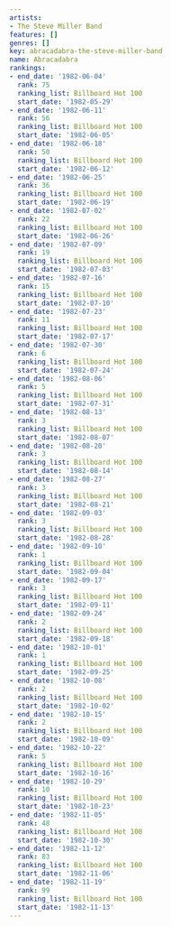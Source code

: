 ```yaml
---
artists:
- The Steve Miller Band
features: []
genres: []
key: abracadabra-the-steve-miller-band
name: Abracadabra
rankings:
- end_date: '1982-06-04'
  rank: 75
  ranking_list: Billboard Hot 100
  start_date: '1982-05-29'
- end_date: '1982-06-11'
  rank: 56
  ranking_list: Billboard Hot 100
  start_date: '1982-06-05'
- end_date: '1982-06-18'
  rank: 50
  ranking_list: Billboard Hot 100
  start_date: '1982-06-12'
- end_date: '1982-06-25'
  rank: 36
  ranking_list: Billboard Hot 100
  start_date: '1982-06-19'
- end_date: '1982-07-02'
  rank: 22
  ranking_list: Billboard Hot 100
  start_date: '1982-06-26'
- end_date: '1982-07-09'
  rank: 19
  ranking_list: Billboard Hot 100
  start_date: '1982-07-03'
- end_date: '1982-07-16'
  rank: 15
  ranking_list: Billboard Hot 100
  start_date: '1982-07-10'
- end_date: '1982-07-23'
  rank: 11
  ranking_list: Billboard Hot 100
  start_date: '1982-07-17'
- end_date: '1982-07-30'
  rank: 6
  ranking_list: Billboard Hot 100
  start_date: '1982-07-24'
- end_date: '1982-08-06'
  rank: 5
  ranking_list: Billboard Hot 100
  start_date: '1982-07-31'
- end_date: '1982-08-13'
  rank: 3
  ranking_list: Billboard Hot 100
  start_date: '1982-08-07'
- end_date: '1982-08-20'
  rank: 3
  ranking_list: Billboard Hot 100
  start_date: '1982-08-14'
- end_date: '1982-08-27'
  rank: 3
  ranking_list: Billboard Hot 100
  start_date: '1982-08-21'
- end_date: '1982-09-03'
  rank: 3
  ranking_list: Billboard Hot 100
  start_date: '1982-08-28'
- end_date: '1982-09-10'
  rank: 1
  ranking_list: Billboard Hot 100
  start_date: '1982-09-04'
- end_date: '1982-09-17'
  rank: 3
  ranking_list: Billboard Hot 100
  start_date: '1982-09-11'
- end_date: '1982-09-24'
  rank: 2
  ranking_list: Billboard Hot 100
  start_date: '1982-09-18'
- end_date: '1982-10-01'
  rank: 1
  ranking_list: Billboard Hot 100
  start_date: '1982-09-25'
- end_date: '1982-10-08'
  rank: 2
  ranking_list: Billboard Hot 100
  start_date: '1982-10-02'
- end_date: '1982-10-15'
  rank: 2
  ranking_list: Billboard Hot 100
  start_date: '1982-10-09'
- end_date: '1982-10-22'
  rank: 5
  ranking_list: Billboard Hot 100
  start_date: '1982-10-16'
- end_date: '1982-10-29'
  rank: 10
  ranking_list: Billboard Hot 100
  start_date: '1982-10-23'
- end_date: '1982-11-05'
  rank: 48
  ranking_list: Billboard Hot 100
  start_date: '1982-10-30'
- end_date: '1982-11-12'
  rank: 83
  ranking_list: Billboard Hot 100
  start_date: '1982-11-06'
- end_date: '1982-11-19'
  rank: 99
  ranking_list: Billboard Hot 100
  start_date: '1982-11-13'
---
```


